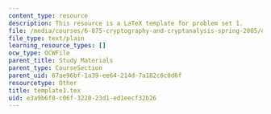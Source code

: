```yaml
---
content_type: resource
description: This resource is a LaTeX template for problem set 1.
file: /media/courses/6-875-cryptography-and-cryptanalysis-spring-2005/e3a9b6f8c06f322023d1ed1eecf32b26_template1.tex
file_type: text/plain
learning_resource_types: []
ocw_type: OCWFile
parent_title: Study Materials
parent_type: CourseSection
parent_uid: 67ae96bf-1a39-ee64-214d-7a182c6c0d6f
resourcetype: Other
title: template1.tex
uid: e3a9b6f8-c06f-3220-23d1-ed1eecf32b26
---
```

